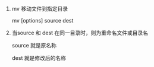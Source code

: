 1. mv 移动文件到指定目录
   
    mv [options] source dest

2. 当source 和 dest 在同一目录时，则为重命名文件或目录名
   
    source 就是原名称

    dest 就是修改后的名称
